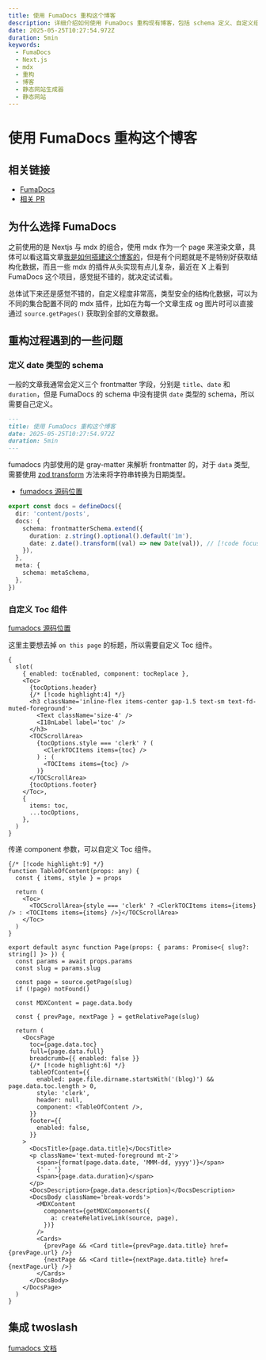```yaml
---
title: 使用 FumaDocs 重构这个博客
description: 详细介绍如何使用 FumaDocs 重构现有博客，包括 schema 定义、自定义组件开发、MDX 插件配置和类型安全的结构化数据处理
date: 2025-05-25T10:27:54.972Z
duration: 5min
keywords:
  - FumaDocs
  - Next.js
  - mdx
  - 重构
  - 博客
  - 静态网站生成器
  - 静态网站
---
```


# 使用 FumaDocs 重构这个博客

## 相关链接

- [FumaDocs](https://github.com/fuma-nama/fumadocs)
- [相关 PR](https://github.com/Debbl/aiwan.run/pull/51)

## 为什么选择 FumaDocs

之前使用的是 Nextjs 与 mdx 的组合，使用 mdx 作为一个 page 来渲染文章，具体可以看这篇文章[我是如何搭建这个博客的](/posts/how-i-build-this-blog)，但是有个问题就是不是特别好获取结构化数据，而且一些 mdx 的插件从头实现有点儿复杂，最近在 X 上看到 FumaDocs 这个项目，感觉挺不错的，就决定试试看。

总体试下来还是感觉不错的，自定义程度非常高，类型安全的结构化数据，可以为不同的集合配置不同的 mdx 插件，比如在为每一个文章生成 og 图片时可以直接通过 `source.getPages()` 获取到全部的文章数据。

## 重构过程遇到的一些问题

### 定义 date 类型的 schema

一般的文章我通常会定义三个 frontmatter 字段，分别是 `title`、`date` 和 `duration`，但是 FumaDocs 的 schema 中没有提供 `date` 类型的 schema，所以需要自己定义。

```md
---
title: 使用 FumaDocs 重构这个博客
date: 2025-05-25T10:27:54.972Z
duration: 5min
---
```

fumadocs 内部使用的是 gray-matter 来解析 frontmatter 的，对于 `data` 类型, 需要使用 [zod transform](https://zod.dev/api?id=transforms) 方法来将字符串转换为日期类型。

- [fumadocs 源码位置](https://github.com/fuma-nama/fumadocs/blob/fe54a5696dc0c505f222a0974ee28996e99537d4/packages/mdx/src/loader-mdx.ts#L28)

```ts
export const docs = defineDocs({
  dir: 'content/posts',
  docs: {
    schema: frontmatterSchema.extend({
      duration: z.string().optional().default('1m'),
      date: z.date().transform((val) => new Date(val)), // [!code focus]
    }),
  },
  meta: {
    schema: metaSchema,
  },
})
```

### 自定义 Toc 组件

[fumadocs 源码位置](https://github.com/fuma-nama/fumadocs/blob/fe54a5696dc0c505f222a0974ee28996e99537d4/packages/ui/src/page.tsx#L195-L216)

这里主要想去掉 `on this page` 的标题，所以需要自定义 Toc 组件。

```tsx {1-10}
{
  slot(
    { enabled: tocEnabled, component: tocReplace },
    <Toc>
      {tocOptions.header}
      {/* [!code highlight:4] */}
      <h3 className='inline-flex items-center gap-1.5 text-sm text-fd-muted-foreground'>
        <Text className='size-4' />
        <I18nLabel label='toc' />
      </h3>
      <TOCScrollArea>
        {tocOptions.style === 'clerk' ? (
          <ClerkTOCItems items={toc} />
        ) : (
          <TOCItems items={toc} />
        )}
      </TOCScrollArea>
      {tocOptions.footer}
    </Toc>,
    {
      items: toc,
      ...tocOptions,
    },
  )
}
```

传递 component 参数，可以自定义 Toc 组件。

```tsx
{/* [!code highlight:9] */}
function TableOfContent(props: any) {
  const { items, style } = props

  return (
    <Toc>
      <TOCScrollArea>{style === 'clerk' ? <ClerkTOCItems items={items} /> : <TOCItems items={items} />}</TOCScrollArea>
    </Toc>
  )
}

export default async function Page(props: { params: Promise<{ slug?: string[] }> }) {
  const params = await props.params
  const slug = params.slug

  const page = source.getPage(slug)
  if (!page) notFound()

  const MDXContent = page.data.body

  const { prevPage, nextPage } = getRelativePage(slug)

  return (
    <DocsPage
      toc={page.data.toc}
      full={page.data.full}
      breadcrumb={{ enabled: false }}
      {/* [!code highlight:6] */}
      tableOfContent={{
        enabled: page.file.dirname.startsWith('(blog)') && page.data.toc.length > 0,
        style: 'clerk',
        header: null,
        component: <TableOfContent />,
      }}
      footer={{
        enabled: false,
      }}
    >
      <DocsTitle>{page.data.title}</DocsTitle>
      <p className='text-muted-foreground mt-2'>
        <span>{format(page.data.date, 'MMM-dd, yyyy')}</span>
        {' · '}
        <span>{page.data.duration}</span>
      </p>
      <DocsDescription>{page.data.description}</DocsDescription>
      <DocsBody className='break-words'>
        <MDXContent
          components={getMDXComponents({
            a: createRelativeLink(source, page),
          })}
        />
        <Cards>
          {prevPage && <Card title={prevPage.data.title} href={prevPage.url} />}
          {nextPage && <Card title={nextPage.data.title} href={nextPage.url} />}
        </Cards>
      </DocsBody>
    </DocsPage>
  )
}
```

## 集成 twoslash

[fumadocs 文档](https://fumadocs.dev/docs/ui/markdown/twoslash)

